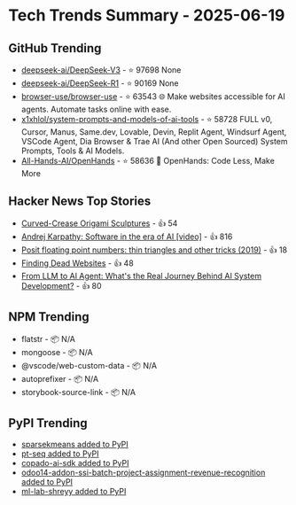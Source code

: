 # Tech Trends Summary - 2025-06-19

## GitHub Trending
- [deepseek-ai/DeepSeek-V3](https://github.com/deepseek-ai/DeepSeek-V3) - ⭐ 97698
  None
- [deepseek-ai/DeepSeek-R1](https://github.com/deepseek-ai/DeepSeek-R1) - ⭐ 90169
  None
- [browser-use/browser-use](https://github.com/browser-use/browser-use) - ⭐ 63543
  🌐 Make websites accessible for AI agents. Automate tasks online with ease.
- [x1xhlol/system-prompts-and-models-of-ai-tools](https://github.com/x1xhlol/system-prompts-and-models-of-ai-tools) - ⭐ 58728
  FULL v0, Cursor, Manus, Same.dev, Lovable, Devin, Replit Agent, Windsurf Agent, VSCode Agent, Dia Browser & Trae AI (And other Open Sourced) System Prompts, Tools & AI Models.
- [All-Hands-AI/OpenHands](https://github.com/All-Hands-AI/OpenHands) - ⭐ 58636
  🙌 OpenHands: Code Less, Make More

## Hacker News Top Stories
- [Curved-Crease Origami Sculptures](https://erikdemaine.org/curved/) - 👍 54
- [Andrej Karpathy: Software in the era of AI [video]](https://www.youtube.com/watch?v=LCEmiRjPEtQ) - 👍 816
- [Posit floating point numbers: thin triangles and other tricks (2019)](http://marc-b-reynolds.github.io/math/2019/02/06/Posit1.html) - 👍 18
- [Finding Dead Websites](https://www.marginalia.nu/log/a_122_dead_websites/) - 👍 48
- [From LLM to AI Agent: What's the Real Journey Behind AI System Development?](https://www.codelink.io/blog/post/ai-system-development-llm-rag-ai-workflow-agent) - 👍 80

## NPM Trending
- flatstr - 📦 N/A
- mongoose - 📦 N/A
- @vscode/web-custom-data - 📦 N/A
- autoprefixer - 📦 N/A
- storybook-source-link - 📦 N/A

## PyPI Trending
- [sparsekmeans added to PyPI](https://pypi.org/project/sparsekmeans/)
- [pt-seq added to PyPI](https://pypi.org/project/pt-seq/)
- [copado-ai-sdk added to PyPI](https://pypi.org/project/copado-ai-sdk/)
- [odoo14-addon-ssi-batch-project-assignment-revenue-recognition added to PyPI](https://pypi.org/project/odoo14-addon-ssi-batch-project-assignment-revenue-recognition/)
- [ml-lab-shreyy added to PyPI](https://pypi.org/project/ml-lab-shreyy/)

